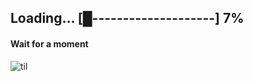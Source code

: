 ## Loading... [█--------------------] 7%
#### Wait for a moment




![til](https://media3.giphy.com/media/v1.Y2lkPTc5MGI3NjExanZpMHlveXQ4MmdsZ2tsaWQwdDhjeTV2cG93emJ4Nnp2MW83NW9weCZlcD12MV9pbnRlcm5hbF9naWZfYnlfaWQmY3Q9Zw/sSgvbe1m3n93G/200w.webp)


